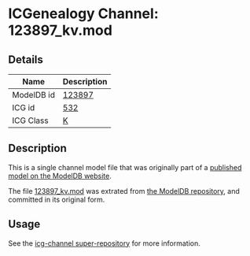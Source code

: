 # ICGenealogy Channel: 123897\_kv.mod

## Details

Name | Description
---- | -----------
ModelDB id | [123897](http://senselab.med.yale.edu/ModelDB/ShowModel.cshtml?model=123897)
ICG id | [532](http://icg.neurotheory.ox.ac.uk/channels/1/532)
ICG Class | [K](http://icg.neurotheory.ox.ac.uk/channels/1)

## Description

This is a single channel model file that was originally part of a [published model on the ModelDB website](http://senselab.med.yale.edu/mModelDB/ShowModel.cshtml?model=123897).

The file [123897\_kv.mod](123897_kv.mod) was extrated from [the ModelDB repository](http://senselab.med.yale.edu/ModelDB/ShowModel.cshtml?model=123897), and committed in its original form.

## Usage

See the [icg-channel super-repository](https://github.com/icgenealogy/icg-channels) for more information.